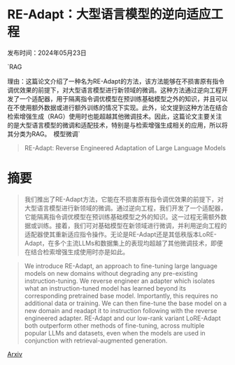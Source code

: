 # RE-Adapt：大型语言模型的逆向适应工程

发布时间：2024年05月23日

`RAG

理由：这篇论文介绍了一种名为RE-Adapt的方法，该方法能够在不损害原有指令调优效果的前提下，对大型语言模型进行新领域的微调。这种方法通过逆向工程开发了一个适配器，用于隔离指令调优模型在预训练基础模型之外的知识，并且可以在不使用额外数据或进行额外训练的情况下实现。此外，论文提到这种方法在结合检索增强生成（RAG）使用时也能超越其他微调技术。因此，这篇论文主要关注的是大型语言模型的微调和适配技术，特别是与检索增强生成相关的应用，所以将其分类为RAG。` `模型微调`

> RE-Adapt: Reverse Engineered Adaptation of Large Language Models

# 摘要

> 我们推出了RE-Adapt方法，它能在不损害原有指令调优效果的前提下，对大型语言模型进行新领域的微调。通过逆向工程，我们开发了一个适配器，它能隔离指令调优模型在预训练基础模型之外的知识。这一过程无需额外数据或训练。接着，我们可对基础模型在新领域进行微调，并利用逆向工程的适配器使其重新适应指令操作。无论是RE-Adapt还是其低秩版本LoRE-Adapt，在多个主流LLMs和数据集上的表现均超越了其他微调技术，即便在结合检索增强生成使用时亦是如此。

> We introduce RE-Adapt, an approach to fine-tuning large language models on new domains without degrading any pre-existing instruction-tuning. We reverse engineer an adapter which isolates what an instruction-tuned model has learned beyond its corresponding pretrained base model. Importantly, this requires no additional data or training. We can then fine-tune the base model on a new domain and readapt it to instruction following with the reverse engineered adapter. RE-Adapt and our low-rank variant LoRE-Adapt both outperform other methods of fine-tuning, across multiple popular LLMs and datasets, even when the models are used in conjunction with retrieval-augmented generation.

[Arxiv](https://arxiv.org/abs/2405.15007)